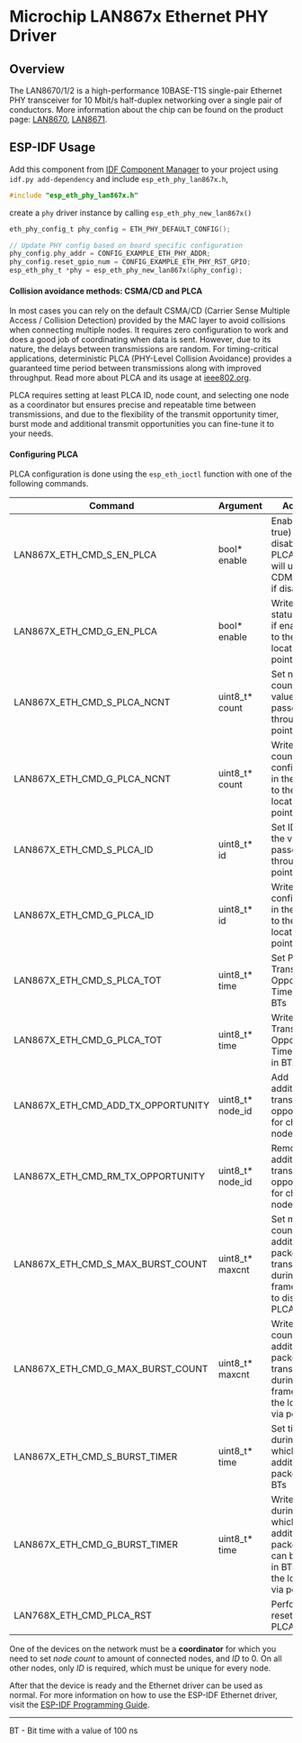 # Microchip LAN867x Ethernet PHY Driver

## Overview

The LAN8670/1/2 is a high-performance 10BASE-T1S single-pair Ethernet PHY transceiver for 10 Mbit/s half-duplex networking over a single pair of conductors. 
More information about the chip can be found on the product page: [LAN8670](https://www.microchip.com/en-us/product/lan8670), [LAN8671](https://www.microchip.com/en-us/product/lan8671).

## ESP-IDF Usage

Add this component from [IDF Component Manager](https://components.espressif.com/) to your project using `idf.py add-dependency` and include `esp_eth_phy_lan867x.h`,

```c
#include "esp_eth_phy_lan867x.h"
```

create a `phy` driver instance by calling `esp_eth_phy_new_lan867x()`

```c
eth_phy_config_t phy_config = ETH_PHY_DEFAULT_CONFIG();

// Update PHY config based on board specific configuration
phy_config.phy_addr = CONFIG_EXAMPLE_ETH_PHY_ADDR;
phy_config.reset_gpio_num = CONFIG_EXAMPLE_ETH_PHY_RST_GPIO;
esp_eth_phy_t *phy = esp_eth_phy_new_lan867x(&phy_config);
```

#### Collision avoidance methods: CSMA/CD and PLCA

In most cases you can rely on the default CSMA/CD (Carrier Sense Multiple Access / Collision Detection) provided by the MAC layer to avoid collisions when connecting multiple nodes. It requires zero configuration to work and does a good job of coordinating when data is sent. However, due to its nature, the delays between transmissions are random. For timing-critical applications, deterministic PLCA (PHY-Level Collision Avoidance) provides a guaranteed time period between transmissions along with improved throughput. Read more about PLCA and its usage at [ieee802.org](https://www.ieee802.org/3/cg/public/July2018/PLCA%20FAQ.pdf).

PLCA requires setting at least PLCA ID, node count, and selecting one node as a coordinator but ensures precise and repeatable time between transmissions, and due to the flexibility of the transmit opportunity timer, burst mode and additional transmit opportunities you can fine-tune it to your needs.

#### Configuring PLCA

PLCA configuration is done using the `esp_eth_ioctl` function with one of the following commands.

| Command                            | Argument         | Action                                                                                        |
|------------------------------------|------------------|-----------------------------------------------------------------------------------------------|
| LAN867X_ETH_CMD_S_EN_PLCA          | bool* enable     | Enable (if true) or disable PLCA, PHY will use CDMA/CD if disabled                            |
| LAN867X_ETH_CMD_G_EN_PLCA          | bool* enable     | Write PLCA status (true if enabled) to the location via pointer                               |
| LAN867X_ETH_CMD_S_PLCA_NCNT        | uint8_t* count   | Set node count to the value passed through the pointer                                        |
| LAN867X_ETH_CMD_G_PLCA_NCNT        | uint8_t* count   | Write node count configured in the PLCA to the location via pointer                           |
| LAN867X_ETH_CMD_S_PLCA_ID          | uint8_t* id      | Set ID to the value passed through the pointer                                                |
| LAN867X_ETH_CMD_G_PLCA_ID          | uint8_t* id      | Write ID configured in the PLCA to the location via pointer                                   |
| LAN867X_ETH_CMD_S_PLCA_TOT         | uint8_t* time    | Set PLCA Transmit Opportunity Timer in BTs                                                    |
| LAN867X_ETH_CMD_G_PLCA_TOT         | uint8_t* time    | Write Transmit Opportunity Timer value in BTs                                                 |
| LAN867X_ETH_CMD_ADD_TX_OPPORTUNITY | uint8_t* node_id | Add additional transmit opportunity for chosen node                                           |
| LAN867X_ETH_CMD_RM_TX_OPPORTUNITY  | uint8_t* node_id | Remove additional transmit opportunity for chosen node                                        |
| LAN867X_ETH_CMD_S_MAX_BURST_COUNT  | uint8_t* maxcnt  | Set max count of additonal packets transmitted during one frame, or 0 to disable PLCA burst   |
| LAN867X_ETH_CMD_G_MAX_BURST_COUNT  | uint8_t* maxcnt  | Write max count of additonal packets transmitted during one frame to the location via pointer |
| LAN867X_ETH_CMD_S_BURST_TIMER      | uint8_t* time    | Set time during which additional packets in BTs                                               |
| LAN867X_ETH_CMD_G_BURST_TIMER      | uint8_t* time    | Write time during which additional packets can be sent in BTs to the location via pointer     |
| LAN768X_ETH_CMD_PLCA_RST           |                  | Perform reset of the PLCA                                                                     |

One of the devices on the network must be a **coordinator** for which you need to set _node count_ to amount of connected nodes, and _ID_ to 0.
On all other nodes, only _ID_ is required, which must be unique for every node.

After that the device is ready and the Ethernet driver can be used as normal. For more information on how to use the ESP-IDF Ethernet driver, visit the [ESP-IDF Programming Guide](https://docs.espressif.com/projects/esp-idf/en/latest/esp32/api-reference/network/esp_eth.html).

---
BT - Bit time with a value of 100 ns